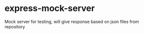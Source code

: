 # express-mock-server
Mock server for testing, will give response based on json files from repository
